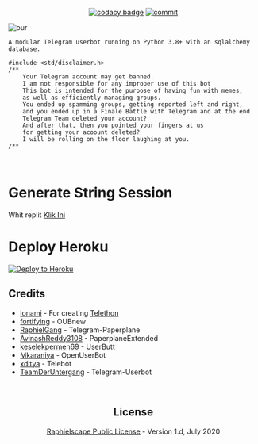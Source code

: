 <p align="center">
    <a href="https://www.codacy.com/manual/rizgustiadi/Simple-Userbot?utm_source=github.com&utm_medium=referral&utm_content=rizgustiadi/Simple-Userbot&utm_campaign=Badge_Grade"><img src="https://img.shields.io/codacy/grade/c460544d68334a51b84c83ce8d3a1e98?style=for-the-badge&logo=codacy" alt="codacy badge" /></a>
    <a href="https://github.com/rizgustiadi/Simple-Userbot/commits/master"><img src="https://img.shields.io/github/last-commit/rizgustiadi/Simple-Userbot/master?style=for-the-badge&logo=github" alt="commit" /></a></br>
</p>

![our](https://telegra.ph/file/42d57cae901ae6b0322ba.jpg)

`
 A modular Telegram userbot running on Python 3.8+ with an sqlalchemy database.
`

```
#include <std/disclaimer.h>
/**
    Your Telegram account may get banned.
    I am not responsible for any improper use of this bot
    This bot is intended for the purpose of having fun with memes,
    as well as efficiently managing groups.
    You ended up spamming groups, getting reported left and right,
    and you ended up in a Finale Battle with Telegram and at the end
    Telegram Team deleted your account?
    And after that, then you pointed your fingers at us
    for getting your acoount deleted?
    I will be rolling on the floor laughing at you.
/**
```

<p align="center">&nbsp;</p>

# Generate String Session
Whit replit <a href="https://replit.com/@Zalloveya/AkenoXNew">Klik Ini</a>
# Deploy Heroku
<p><a href="https://heroku.com/deploy?template=https://github.com/bambank9/testbot/tree/master"> <img src="https://www.herokucdn.com/deploy/button.svg" alt="Deploy to Heroku" /></a></p>


## Credits
* [lonami](https://lonami.dev) - For creating [Telethon](https://github.com/LonamiWebs/Telethon)
* [fortifying](https://github.com/fortifying/OUBnew) - OUBnew
* [RaphielGang](https://github.com/RaphielGang) - Telegram-Paperplane
* [AvinashReddy3108](https://github.com/AvinashReddy3108) - PaperplaneExtended
* [keselekpermen69](https://github.com/keselekpermen69/UserButt) - UserButt
* [Mkaraniya](https://github.com/mkaraniya) - OpenUserBot
* [xditya](https://github.com/xditya/TeleBot) - Telebot
* [TeamDerUntergang](https://github.com/TeamDerUntergang/Telegram-UserBot) - Telegram-Userbot

<p align="center">&nbsp;</p>
<h2 align="center">License</h2>
<p align="center"><a href="https://github.com/rizgustiadi/Simple-Userbot/master/LICENSE">Raphielscape Public License</a> - Version 1.d, July 2020</p>

